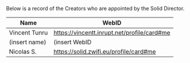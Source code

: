 Below is a record of the Creators who are appointed by the Solid Director.

| Name      | WebID      |
| --------- | ---------- |
| Vincent Tunru | https://vincentt.inrupt.net/profile/card#me |
| (insert name) | (insert WebID |
| Nicolas S. | https://solid.zwifi.eu/profile/card#me |
